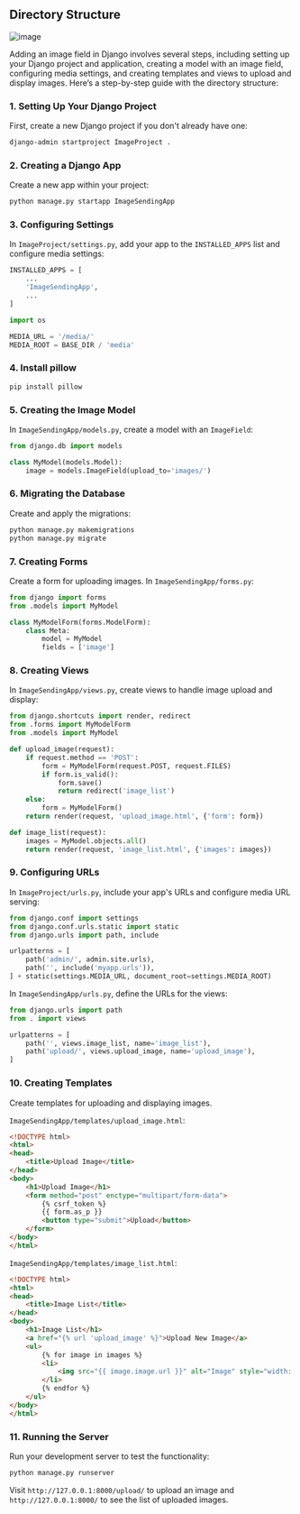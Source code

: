 ## Directory Structure
![image](https://github.com/user-attachments/assets/77d455c5-abf0-4b9b-99be-0e8d64540742)


Adding an image field in Django involves several steps, including setting up your Django project and application, creating a model with an image field, configuring media settings, and creating templates and views to upload and display images. Here’s a step-by-step guide with the directory structure:

### 1. Setting Up Your Django Project

First, create a new Django project if you don't already have one:

```bash
django-admin startproject ImageProject .
```

### 2. Creating a Django App

Create a new app within your project:

```bash
python manage.py startapp ImageSendingApp
```

### 3. Configuring Settings

In `ImageProject/settings.py`, add your app to the `INSTALLED_APPS` list and configure media settings:

```python
INSTALLED_APPS = [
    ...
    'ImageSendingApp',
    ...
]

import os

MEDIA_URL = '/media/'
MEDIA_ROOT = BASE_DIR / 'media'
```

### 4. Install pillow
```bash
pip install pillow
```

### 5. Creating the Image Model

In `ImageSendingApp/models.py`, create a model with an `ImageField`:

```python
from django.db import models

class MyModel(models.Model):
    image = models.ImageField(upload_to='images/')
```

### 6. Migrating the Database

Create and apply the migrations:

```bash
python manage.py makemigrations
python manage.py migrate
```

### 7. Creating Forms

Create a form for uploading images. In `ImageSendingApp/forms.py`:

```python
from django import forms
from .models import MyModel

class MyModelForm(forms.ModelForm):
    class Meta:
        model = MyModel
        fields = ['image']
```

### 8. Creating Views

In `ImageSendingApp/views.py`, create views to handle image upload and display:

```python
from django.shortcuts import render, redirect
from .forms import MyModelForm
from .models import MyModel

def upload_image(request):
    if request.method == 'POST':
        form = MyModelForm(request.POST, request.FILES)
        if form.is_valid():
            form.save()
            return redirect('image_list')
    else:
        form = MyModelForm()
    return render(request, 'upload_image.html', {'form': form})

def image_list(request):
    images = MyModel.objects.all()
    return render(request, 'image_list.html', {'images': images})
```

### 9. Configuring URLs

In `ImageProject/urls.py`, include your app's URLs and configure media URL serving:

```python
from django.conf import settings
from django.conf.urls.static import static
from django.urls import path, include

urlpatterns = [
    path('admin/', admin.site.urls),
    path('', include('myapp.urls')),
] + static(settings.MEDIA_URL, document_root=settings.MEDIA_ROOT)
```

In `ImageSendingApp/urls.py`, define the URLs for the views:

```python
from django.urls import path
from . import views

urlpatterns = [
    path('', views.image_list, name='image_list'),
    path('upload/', views.upload_image, name='upload_image'),
]
```

### 10. Creating Templates

Create templates for uploading and displaying images.

`ImageSendingApp/templates/upload_image.html`:

```html
<!DOCTYPE html>
<html>
<head>
    <title>Upload Image</title>
</head>
<body>
    <h1>Upload Image</h1>
    <form method="post" enctype="multipart/form-data">
        {% csrf_token %}
        {{ form.as_p }}
        <button type="submit">Upload</button>
    </form>
</body>
</html>
```

`ImageSendingApp/templates/image_list.html`:

```html
<!DOCTYPE html>
<html>
<head>
    <title>Image List</title>
</head>
<body>
    <h1>Image List</h1>
    <a href="{% url 'upload_image' %}">Upload New Image</a>
    <ul>
        {% for image in images %}
        <li>
            <img src="{{ image.image.url }}" alt="Image" style="width: 200px; height: auto;">
        </li>
        {% endfor %}
    </ul>
</body>
</html>
```

### 11. Running the Server

Run your development server to test the functionality:

```bash
python manage.py runserver
```

Visit `http://127.0.0.1:8000/upload/` to upload an image and `http://127.0.0.1:8000/` to see the list of uploaded images.

